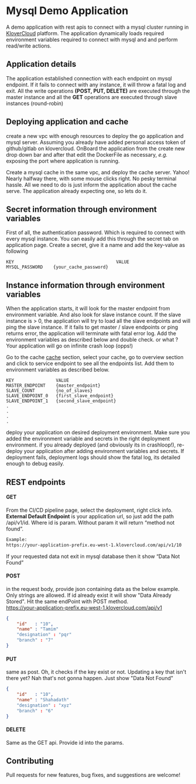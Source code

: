 # Mysql Demo Application

A demo application with rest apis to connect with a mysql cluster running in [KloverCloud](https://klovercloud.com) platform. The application dynamically loads required environment variables required to connect with mysql and and perform read/write actions.

## Application details
The application established connection with each endpoint on mysql endpoint. If it fails to connect with any instance, it will throw a fatal log and exit. All the write operations **(POST, PUT, DELETE)** are executed through the master instance and all the **GET** operations are executed through slave instances (round-robin)

## Deploying application and cache

create a new vpc with enough resources to deploy the go application and mysql server. Assuming you already have added personal access token of github/gitlab on klovercloud. OnBoard the application from the create new drop down bar and after that edit the DockerFile as necessary, *e.g.* exposing the port where application is running.

Create a mysql cache in the same vpc, and deploy the cache server. Yahoo! Nearly halfway there, with some mouse clicks right. No pesky terminal hassle. All we need to do is just inform the application about the cache serve. The application already expecting one, so lets do it.


## Secret information through environment variables
First of all, the authentication password. Which is required to connect with every mysql instance. You can easily add this through the secret tab on application page. Create a secret, give it a name and add the key-value as following

```
KEY                                       VALUE
MYSQL_PASSWORD    {your_cache_password}
```

## Instance information through environment variables
When the application starts, it will look for the master endpoint from environment variable. And also look for slave instance count. If the slave instance is > 0, the application will try to load all the slave endpoints and will ping the slave instance. If it fails to get master / slave endpoints or ping returns error, the application will terminate with fatal error log. Add the environment variables as described below and double check. or what ? Your application will go on infinite crash loop (opps!)

Go to the cache [cache](https://console.klovercloud.com/cache) section, select your cache, go to overview section and click to service endpoint to see all the endpoints list. Add them to environment variables as described below.

```
KEY                VALUE
MASTER_ENDPOINT    {master_endpoint}
SLAVE_COUNT        {no_of_slaves}
SLAVE_ENDPOINT_0   {first_slave_endpoint}
SLAVE_ENDPOINT_1   {second_slave_endpoint}
.
.
.
.

```
deploy your application on desired deployment environment. Make sure you added the environment variable and secrets in the right deployment environment. if you already deployed (and obviously its in crashloop!), re-deploy your application after adding environment variables and secrets. If deployment fails, deployment logs should show the fatal log, its detailed enough to debug easily.
## REST endpoints
#### GET
From the CI/CD pipeline page, select the deployment, right click info. **External Default Endpoint** is your application url, so just add the path /api/v1/id. Where id is param. Without param it will return “method not found”.
```bash
Example:
https://your-application-prefix.eu-west-1.klovercloud.com/api/v1/10
```
If your requested data not exit in mysql database then it show “Data Not Found”

#### POST
in the request body, provide json containing data as the below example. Only strings are allowed. If id already exist it will show "Data Already Stored". 
Hit the same endPoint with POST method.\
https://your-application-prefix.eu-west-1.klovercloud.com/api/v1
```json
{
    "id"   : "10",
    "name" : "Tamim"
    "designation" : "pqr"
    "branch" : "7"
}
```
#### PUT
same as post. Oh, it checks if the key exist or not. Updating a key that isn't there yet? Nah that's not gonna happen. Just show "Data Not Found"

```json
{
    "id"   : "10",
    "name" : "Shahadath"
    "designation" : "xyz"
    "branch" : "6"
}
```
#### DELETE
Same as the GET api. Provide id into the params.

## Contributing
Pull requests for new features, bug fixes, and suggestions are welcome!


